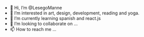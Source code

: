 - 👋 Hi, I’m @LesegoManne
- 👀 I’m interested in art, design, development, reading and yoga.
- 🌱 I’m currently learning spanish and react.js
- 💞️ I’m looking to collaborate on ...
- 📫 How to reach me ...

<!---
LesegoManne/LesegoManne is a ✨ special ✨ repository because its `README.md` (this file) appears on your GitHub profile.
You can click the Preview link to take a look at your changes.
--->
